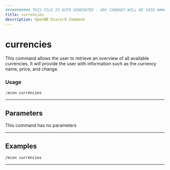 ```yaml
---
########### THIS FILE IS AUTO GENERATED - ANY CHANGES WILL BE VOID ###########
title: currencies
description: OpenBB Discord Command
---
```


# currencies

This command allows the user to retrieve an overview of all available currencies. It will provide the user with information such as the currency name, price, and change.

### Usage

```python wordwrap
/econ currencies
```

---

## Parameters

This command has no parameters



---

## Examples

```
/econ currencies
```
---
